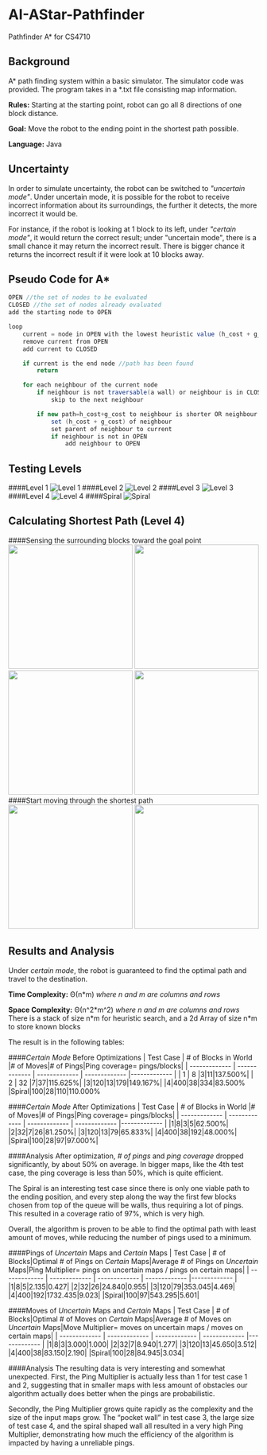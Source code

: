 # AI-AStar-Pathfinder
Pathfinder A* for CS4710

## Background
A* path finding system within a basic simulator. The simulator code was provided. The program takes in a *.txt file consisting map information.

**Rules:** Starting at the starting point, robot can go all 8 directions of one block distance.

**Goal:** Move the robot to the ending point in the shortest path possible. 

**Language:** Java

## Uncertainty
In order to simulate uncertainty, the robot can be switched to *"uncertain mode"*. Under uncertain mode, it is possible for the robot to receive incorrect information about its surroundings, the further it detects, the more incorrect it would be. 

For instance, if the robot is looking at 1 block to its left, under *"certain mode"*, it would return the correct result; under "uncertain mode", there is a small chance it may return the incorrect result. There is bigger chance it returns the incorrect result if it were look at 10 blocks away.

## Pseudo Code for A*
```java
OPEN //the set of nodes to be evaluated
CLOSED //the set of nodes already evaluated
add the starting node to OPEN

loop
    current = node in OPEN with the lowest heuristic value (h_cost + g_cost)
    remove current from OPEN
    add current to CLOSED

    if current is the end node //path has been found
        return

    for each neighbour of the current node
        if neighbour is not traversable(a wall) or neighbour is in CLOSED
            skip to the next neighbour

        if new path=h_cost+g_cost to neighbour is shorter OR neighbour is not in OPEN
            set (h_cost + g_cost) of neighbour
            set parent of neighbour to current 
            if neighbour is not in OPEN
                add neighbour to OPEN
```


## Testing Levels
####Level 1
![Level 1](https://raw.githubusercontent.com/ss2cp/AI_HW2/master/Results/Level_1.png)
####Level 2
![Level 2](https://raw.githubusercontent.com/ss2cp/AI_HW2/master/Results/Level_2.png)
####Level 3
![Level 3](https://raw.githubusercontent.com/ss2cp/AI_HW2/master/Results/Level_3.png)
####Level 4
![Level 4](https://raw.githubusercontent.com/ss2cp/AI_HW2/master/Results/Level_4.png)
####Spiral
![Spiral](https://raw.githubusercontent.com/ss2cp/AI_HW2/master/Results/Spiral.png)

## Calculating Shortest Path (Level 4)
####Sensing the surrounding blocks toward the goal point
<img src="https://raw.githubusercontent.com/ss2cp/AI_HW2/master/Results/Level_4.png" width="250">
<img src="https://raw.githubusercontent.com/ss2cp/AI_HW2/master/Results/Level_4_1.png" width="250">
<img src="https://raw.githubusercontent.com/ss2cp/AI_HW2/master/Results/Level_4_2.png" width="250">
<img src="https://raw.githubusercontent.com/ss2cp/AI_HW2/master/Results/Level_4_3.png" width="250">
####Start moving through the shortest path
<img src="https://raw.githubusercontent.com/ss2cp/AI_HW2/master/Results/Level_4_4.png" width="250">
<img src="https://raw.githubusercontent.com/ss2cp/AI_HW2/master/Results/Level_4_5.png" width="250">

## Results and Analysis
Under *certain mode*, the robot is guaranteed to find the optimal path and travel to the destination. 

**Time Complexity:** &#x398;(n*m) *where n and m are columns and rows*

**Space Complexity:** &#x398;(n^2\*m^2) *where n and m are columns and rows* There is a stack of size n\*m for heuristic search, and a 2d Array of size n\*m to store known blocks

The result is in the following tables:

####*Certain Mode* Before Optimizations
| Test Case  | # of Blocks in World |# of Moves|# of Pings|Ping coverage= pings/blocks|
| ------------- | ------------- | ------------- | ------------- |------------- |
| 1  | 8  |3|11|137.500%|
| 2  | 32 |7|37|115.625%|
|3|120|13|179|149.167%|
|4|400|38|334|83.500%
|Spiral|100|28|110|110.000%

####*Certain Mode* After Optimizations
| Test Case  | # of Blocks in World |# of Moves|# of Pings|Ping coverage= pings/blocks|
| ------------- | ------------- | ------------- | ------------- |------------- |
|1|8|3|5|62.500%|
|2|32|7|26|81.250%|
|3|120|13|79|65.833%|
|4|400|38|192|48.000%|
|Spiral|100|28|97|97.000%|

####Analysis
After optimization, *# of pings* and *ping coverage* dropped significantly, by about 50% on average. In bigger maps, like the 4th test case, the ping coverage is less than 50%, which is quite efficient.

The Spiral is an interesting test case since there is only one viable path to the ending position, and every step along the way the first few blocks chosen from top of the queue will be walls, thus requiring a lot of pings. This resulted in a coverage ratio of 97%, which is very high. 

Overall, the algorithm is proven to be able to find the optimal path with least amount of moves, while reducing the number of pings used to a minimum.


####Pings of *Uncertain* Maps and *Certain* Maps
| Test Case  | # of Blocks|Optimal # of Pings on *Certain* Maps|Average # of Pings on *Uncertain* Maps|Ping Multiplier= pings on uncertain maps / pings on certain maps|
| ------------- | ------------- | ------------- | ------------- |------------- |
|1|8|5|2.135|0.427|
|2|32|26|24.840|0.955|
|3|120|79|353.045|4.469|
|4|400|192|1732.435|9.023|
|Spiral|100|97|543.295|5.601|

####Moves of *Uncertain* Maps and *Certain* Maps
| Test Case  | # of Blocks|Optimal # of Moves on *Certain* Maps|Average # of Moves on *Uncertain* Maps|Move Multiplier= moves on uncertain maps / moves on certain maps|
| ------------- | ------------- | ------------- | ------------- |------------- |
|1|8|3|3.000|1.000|
|2|32|7|8.940|1.277|
|3|120|13|45.650|3.512|
|4|400|38|83.150|2.190|
|Spiral|100|28|84.945|3.034|

####Analysis
The resulting data is very interesting and somewhat unexpected. First, the Ping Multiplier is actually less than 1 for test case 1 and 2, suggesting that in smaller maps with less amount of obstacles our algorithm actually does better when the pings are probabilistic.
	
Secondly, the Ping Multiplier grows quite rapidly as the complexity and the size of the input maps grow. The “pocket wall” in test case 3, the large size of test case 4, and the spiral shaped wall all resulted in a very high Ping Multiplier, demonstrating how much the efficiency of the algorithm is impacted by having a unreliable pings.


